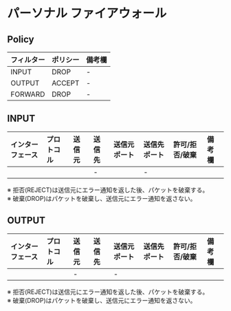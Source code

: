 # パーソナル ファイアウォール
## Policy
|フィルター|ポリシー|備考欄|
|:---|:---|:---|
|INPUT|DROP|-|
|OUTPUT|ACCEPT|-|
|FORWARD|DROP|-|

## INPUT
|インターフェース|プロトコル|送信元|送信先|送信元ポート|送信先ポート|許可/拒否/破棄|備考欄|
|:---|:---|:---|:---|:---|:---|:---|:---|
||||-||-|||

※ 拒否(REJECT)は送信元にエラー通知を返した後、パケットを破棄する。  
※ 破棄(DROP)はパケットを破棄し、送信元にエラー通知を返さない。

## OUTPUT
|インターフェース|プロトコル|送信元|送信先|送信元ポート|送信先ポート|許可/拒否/破棄|備考欄|
|:---|:---|:---|:---|:---|:---|:---|:---|
|||-||-||||

※ 拒否(REJECT)は送信元にエラー通知を返した後、パケットを破棄する。  
※ 破棄(DROP)はパケットを破棄し、送信元にエラー通知を返さない。
